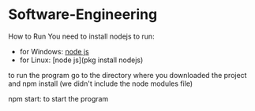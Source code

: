# Software-Engineering

How to Run
You need to install nodejs to run:
* for Windows: [node js](https://nodejs.org/en/download/)
* for Linux: [node js](pkg install nodejs)

to run the program go to the directory where you downloaded the project and npm install
(we didn't include the node modules file)

npm start: to start the program